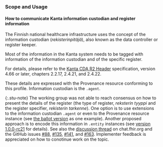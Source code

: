 ### Scope and Usage

#### How to communicate Kanta information custodian and register information

The Finnish national healthcare infrastructure uses the concept of the information custodian
(*rekisterinpitäjä*), also known as the data controller or register keeper.

Most of the information in the Kanta system needs to be tagged with information of the information
custodian and of the specific register.

For details, please refer to the
[Kanta CDA R2 Header](https://www.kanta.fi/en/jarjestelmakehittajat/potilastiedon-arkiston-cda-r2-header)
specification, version 4.66 or later, chapters 2.2.17, 2.4.21, and 2.4.22.

These details are expressed with the Provenance resource conforming to this profile. Information
custodian is the `.agent`.

{:.stu-note}
The working group was not able to reach consensus on how to present the details of the register
(the type of register, *reksterin tyyppi* and the register specifier, *rekisterin tarkenne*). One
option is to use extensions to the information custodian `.agent` or even to the Provenance
resource instance (see
[the ballot version](https://hl7.fi/fhir/finnish-base-profiles/1.0-rc15/StructureDefinition-fi-base-provenance.html)
as one example). Another proposed approach is to
encode this information in `.entity` instances (see
[version 1.0.0-rc21](https://hl7.fi/fhir/finnish-base-profiles/1.0-rc21/StructureDefinition-fi-base-information-custodian.html)
for details). See also the
[discussion thread](https://chat.fhir.org/#narrow/stream/179247-Security-and-Privacy/topic/Specific.20register.20in.20Provenance/near/385117093)
on chat.fhir.org and the GitHub issues
[#88](https://github.com/fhir-fi/finnish-base-profiles/issues/88),
[#135](https://github.com/fhir-fi/finnish-base-profiles/issues/135),
[#141](https://github.com/fhir-fi/finnish-base-profiles/issues/141), and
[#163](https://github.com/fhir-fi/finnish-base-profiles/issues/163).
Implementer feedback is appreciated on how to conotinue work on the topic.
